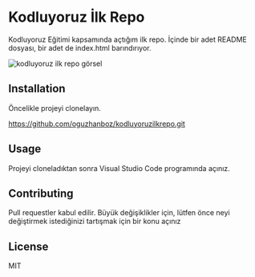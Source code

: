 # Kodluyoruz İlk Repo
Kodluyoruz Eğitimi kapsamında açtığım ilk repo. İçinde bir adet README dosyası, bir adet de index.html barındırıyor.

![kodluyoruz ilk repo görsel](file:///C:/Users/O%C4%9Fuzhan%20BOZ/Documents/github/kodluyoruzilkrepo/ilkrepo.png)
## Installation
Öncelikle projeyi clonelayın.

https://github.com/oguzhanboz/kodluyoruzilkrepo.git
## Usage
Projeyi cloneladıktan sonra Visual Studio Code programında açınız.
## Contributing
Pull requestler kabul edilir. Büyük değişiklikler için, lütfen önce neyi değiştirmek istediğinizi tartışmak için bir konu açınız
## License
MIT
